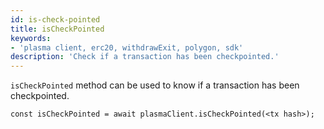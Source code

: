 ```yaml
---
id: is-check-pointed
title: isCheckPointed
keywords: 
- 'plasma client, erc20, withdrawExit, polygon, sdk'
description: 'Check if a transaction has been checkpointed.'
---
```


`isCheckPointed` method can be used to know if a transaction has been checkpointed.

```
const isCheckPointed = await plasmaClient.isCheckPointed(<tx hash>);
```
